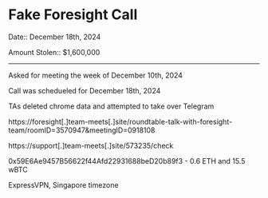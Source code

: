 # Fake Foresight Call

Date:: December 18th, 2024

Amount Stolen:: $1,600,000

---


Asked for meeting the week of December 10th, 2024

Call was schedueled for December 18th, 2024

TAs deleted chrome data and attempted to take over Telegram

https://foresight[.]team-meets[.]site/roundtable-talk-with-foresight-team/roomID=3570947&meetingID=0918108

https://support[.]team-meets[.]site/573235/check


0x59E6Ae9457B56622f44Afd22931688beD20b89f3 - 0.6 ETH and 15.5 wBTC

ExpressVPN, Singapore timezone